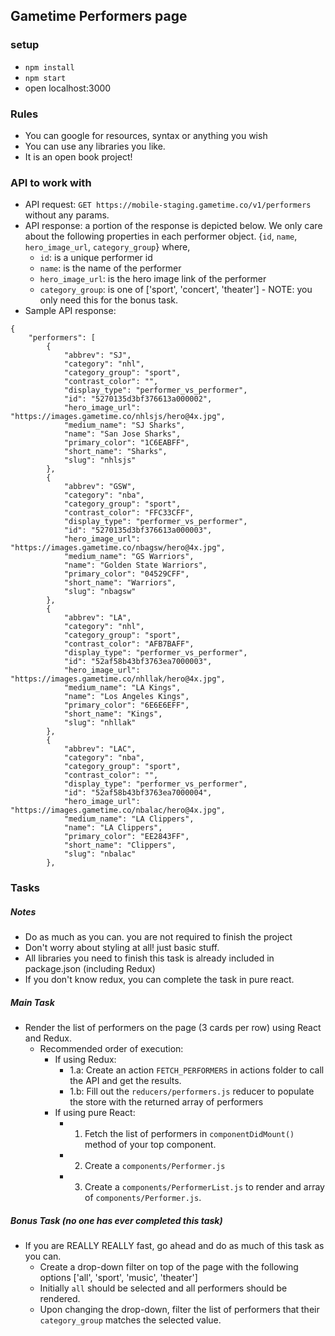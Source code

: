 ## Gametime Performers page

### setup
- `npm install`
- `npm start`
- open localhost:3000

### Rules
- You can google for resources, syntax or anything you wish
- You can use any libraries you like.
- It is an open book project!

### API to work with
- API request: `GET https://mobile-staging.gametime.co/v1/performers` without any params.
- API response: a portion of the response is depicted below. We only care about the following properties in each performer object. {`id`, `name`, `hero_image_url`, `category_group`}
  where,
  - `id`: is a unique performer id
  - `name`: is the name of the performer
  - `hero_image_url`: is the hero image link of the performer
  - `category_group`: is one of ['sport', 'concert', 'theater'] - NOTE: you only need this for the bonus task.
- Sample API response:
```
{
    "performers": [
        {
            "abbrev": "SJ",
            "category": "nhl",
            "category_group": "sport",
            "contrast_color": "",
            "display_type": "performer_vs_performer",
            "id": "5270135d3bf376613a000002",
            "hero_image_url": "https://images.gametime.co/nhlsjs/hero@4x.jpg",
            "medium_name": "SJ Sharks",
            "name": "San Jose Sharks",
            "primary_color": "1C6EABFF",
            "short_name": "Sharks",
            "slug": "nhlsjs"
        },
        {
            "abbrev": "GSW",
            "category": "nba",
            "category_group": "sport",
            "contrast_color": "FFC33CFF",
            "display_type": "performer_vs_performer",
            "id": "5270135d3bf376613a000003",
            "hero_image_url": "https://images.gametime.co/nbagsw/hero@4x.jpg",
            "medium_name": "GS Warriors",
            "name": "Golden State Warriors",
            "primary_color": "04529CFF",
            "short_name": "Warriors",
            "slug": "nbagsw"
        },
        {
            "abbrev": "LA",
            "category": "nhl",
            "category_group": "sport",
            "contrast_color": "AFB7BAFF",
            "display_type": "performer_vs_performer",
            "id": "52af58b43bf3763ea7000003",
            "hero_image_url": "https://images.gametime.co/nhllak/hero@4x.jpg",
            "medium_name": "LA Kings",
            "name": "Los Angeles Kings",
            "primary_color": "6E6E6EFF",
            "short_name": "Kings",
            "slug": "nhllak"
        },
        {
            "abbrev": "LAC",
            "category": "nba",
            "category_group": "sport",
            "contrast_color": "",
            "display_type": "performer_vs_performer",
            "id": "52af58b43bf3763ea7000004",
            "hero_image_url": "https://images.gametime.co/nbalac/hero@4x.jpg",
            "medium_name": "LA Clippers",
            "name": "LA Clippers",
            "primary_color": "EE2843FF",
            "short_name": "Clippers",
            "slug": "nbalac"
        },
```
### Tasks

##### Notes
- Do as much as you can. you are not required to finish the project
- Don't worry about styling at all! just basic stuff.
- All libraries you need to finish this task is already included in package.json (including Redux)
- If you don't know redux, you can complete the task in pure react.

##### Main Task
- Render the list of performers on the page (3 cards per row) using React and Redux.
  - Recommended order of execution:
    - If using Redux:
      - 1.a: Create an action `FETCH_PERFORMERS` in actions folder to call the API and get the results.
      - 1.b: Fill out the `reducers/performers.js` reducer to populate the store with the returned array of performers
    - If using pure React:
      - 1. Fetch the list of performers in `componentDidMount()` method of your top component.
      - 2. Create a `components/Performer.js`
      - 3. Create a `components/PerformerList.js` to render and array of `components/Performer.js`.

##### Bonus Task (no one has ever completed this task)
- If you are REALLY REALLY fast, go ahead and do as much of this task as you can.
  - Create a drop-down filter on top of the page with the following options ['all', 'sport', 'music', 'theater']
  - Initially `all` should be selected and all performers should be rendered.
  - Upon changing the drop-down, filter the list of performers that their `category_group` matches the selected value.
